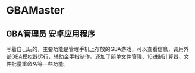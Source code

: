 # GBAMaster
## GBA管理员 安卓应用程序
写着自己玩的，主要功能是管理手机上存放的GBA游戏，可以查看信息，调用外部GBA模拟器运行，辅助金手指制作。还加了简单文件管理、16进制计算器、文件批量重命名等一些功能。
